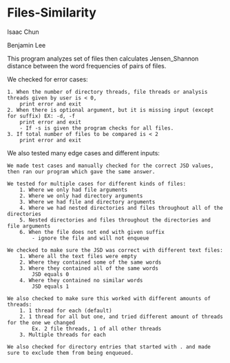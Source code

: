 # Files-Similarity

Isaac Chun

Benjamin Lee

This program analyzes set of files then calculates Jensen_Shannon distance between the word frequencies of pairs of files.

We checked for error cases:

    1. When the number of directory threads, file threads or analysis threads given by user is < 0,
        print error and exit
    2. When there is optional argument, but it is missing input (except for suffix) EX: -d, -f
        print error and exit
        - If -s is given the program checks for all files.
    3. If total number of files to be compared is < 2
        print error and exit
    
We also tested many edge cases and different inputs:

    We made test cases and manually checked for the correct JSD values, then ran our program which gave the same answer.

    We tested for multiple cases for different kinds of files:
        1. Where we only had file arguments
        2. Where we only had directory arguments
        3. Where we had file and directory arguments
        4. Where we had nested directories and files throughout all of the directories
        5. Nested directories and files throughout the directories and file arguments
        6. When the file does not end with given suffix
            - ignore the file and will not enqueue

    We checked to make sure the JSD was correct with different text files:
        1. Where all the text files were empty
        2. Where they contained some of the same words
        3. Where they contained all of the same words
            JSD equals 0
        4. Where they contained no similar words
            JSD equals 1

    We also checked to make sure this worked with different amounts of threads:
        1. 1 thread for each (default)
        2. 1 thread for all but one, and tried different amount of threads for the one we changed
            Ex. 2 file threads, 1 of all other threads
        3. Multiple threads for each

    We also checked for directory entries that started with . and made sure to exclude them from being enqueued.



